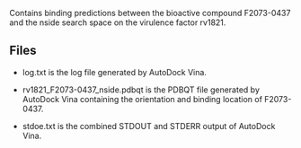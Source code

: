 Contains binding predictions between the bioactive compound F2073-0437 and the nside search space on the virulence factor rv1821.

## Files

- log.txt is the log file generated by AutoDock Vina.

- rv1821_F2073-0437_nside.pdbqt is the PDBQT file generated by AutoDock Vina containing the orientation and binding location of F2073-0437.

- stdoe.txt is the combined STDOUT and STDERR output of AutoDock Vina.

